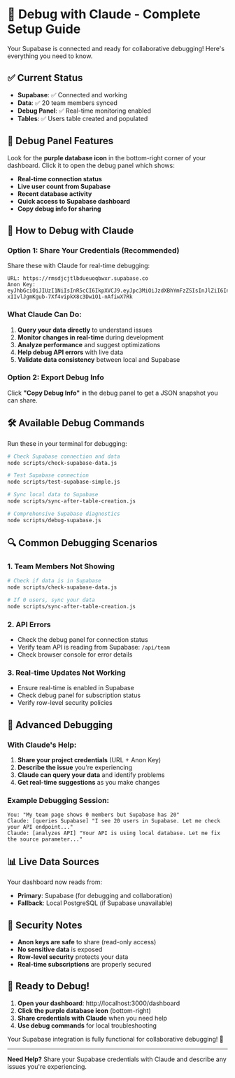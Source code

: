 # 🤖 Debug with Claude - Complete Setup Guide

Your Supabase is connected and ready for collaborative debugging! Here's everything you need to know.

## ✅ Current Status

- **Supabase**: ✅ Connected and working
- **Data**: ✅ 20 team members synced
- **Debug Panel**: ✅ Real-time monitoring enabled
- **Tables**: ✅ Users table created and populated

## 🔧 Debug Panel Features

Look for the **purple database icon** in the bottom-right corner of your dashboard. Click it to open the debug panel which shows:

- **Real-time connection status**
- **Live user count from Supabase**
- **Recent database activity**
- **Quick access to Supabase dashboard**
- **Copy debug info for sharing**

## 🤝 How to Debug with Claude

### Option 1: Share Your Credentials (Recommended)

Share these with Claude for real-time debugging:

```
URL: https://rmsdjcjtlbdueuoqbwxr.supabase.co
Anon Key: eyJhbGciOiJIUzI1NiIsInR5cCI6IkpXVCJ9.eyJpc3MiOiJzdXBhYmFzZSIsInJlZiI6InJtc2RqY2p0bGJkdWV1b3Fid3hyIiwicm9sZSI6ImFub24iLCJpYXQiOjE3NTUwNDEzNTYsImV4cCI6MjA3MDYxNzM1Nn0.dv-xIIvlJgmKgub-7Xf4vipkX8c3Dw1O1-nAfiwX7Rk
```

### What Claude Can Do:

1. **Query your data directly** to understand issues
2. **Monitor changes in real-time** during development
3. **Analyze performance** and suggest optimizations
4. **Help debug API errors** with live data
5. **Validate data consistency** between local and Supabase

### Option 2: Export Debug Info

Click **"Copy Debug Info"** in the debug panel to get a JSON snapshot you can share.

## 🛠 Available Debug Commands

Run these in your terminal for debugging:

```bash
# Check Supabase connection and data
node scripts/check-supabase-data.js

# Test Supabase connection
node scripts/test-supabase-simple.js

# Sync local data to Supabase
node scripts/sync-after-table-creation.js

# Comprehensive Supabase diagnostics
node scripts/debug-supabase.js
```

## 🔍 Common Debugging Scenarios

### 1. Team Members Not Showing
```bash
# Check if data is in Supabase
node scripts/check-supabase-data.js

# If 0 users, sync your data
node scripts/sync-after-table-creation.js
```

### 2. API Errors
- Check the debug panel for connection status
- Verify team API is reading from Supabase: `/api/team`
- Check browser console for error details

### 3. Real-time Updates Not Working
- Ensure real-time is enabled in Supabase
- Check debug panel for subscription status
- Verify row-level security policies

## 🚀 Advanced Debugging

### With Claude's Help:
1. **Share your project credentials** (URL + Anon Key)
2. **Describe the issue** you're experiencing
3. **Claude can query your data** and identify problems
4. **Get real-time suggestions** as you make changes

### Example Debugging Session:
```
You: "My team page shows 0 members but Supabase has 20"
Claude: [queries Supabase] "I see 20 users in Supabase. Let me check your API endpoint..."
Claude: [analyzes API] "Your API is using local database. Let me fix the source parameter..."
```

## 📊 Live Data Sources

Your dashboard now reads from:
- **Primary**: Supabase (for debugging and collaboration)
- **Fallback**: Local PostgreSQL (if Supabase unavailable)

## 🔐 Security Notes

- **Anon keys are safe** to share (read-only access)
- **No sensitive data** is exposed
- **Row-level security** protects your data
- **Real-time subscriptions** are properly secured

## 🎯 Ready to Debug!

1. **Open your dashboard**: http://localhost:3000/dashboard
2. **Click the purple database icon** (bottom-right)
3. **Share credentials with Claude** when you need help
4. **Use debug commands** for local troubleshooting

Your Supabase integration is fully functional for collaborative debugging! 🎉

---

**Need Help?** Share your Supabase credentials with Claude and describe any issues you're experiencing.